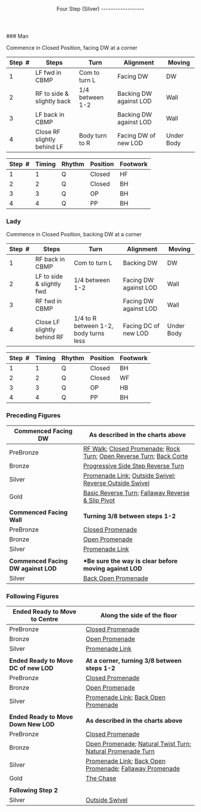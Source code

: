 <header>Four Step (Silver)
------------------

 </header>### Man

Commence in Closed Position, facing DW at a corner

 | **Step<span style="color:white">\_</span>\#** | **Steps** | **Turn** | **Alignment** | **Moving** |
|---|---|---|---|---|
| 1 | LF fwd in CBMP | Com to turn L | Facing DW | DW |
| 2 | RF to side &amp; slightly back | 1/4 between 1-2 | Backing DW against LOD | Wall |
| 3 | LF back in CBMP |  | Backing DW against LOD | Wall |
| 4 | Close RF slightly behind LF | Body turn to R | Facing DW of new LOD | Under Body |

 | **Step<span style="color:white">\_</span>\#** | **Timing** | **Rhythm** | **Position** | **Footwork** |
|---|---|---|---|---|
| 1 | 1 | Q | Closed | HF |
| 2 | 2 | Q | Closed | BH |
| 3 | 3 | Q | OP | BH |
| 4 | 4 | Q | PP | BH |

### Lady

Commence in Closed Position, backing DW at a corner

 | **Step<span style="color:white">\_</span>\#** | **Steps** | **Turn** | **Alignment** | **Moving** |
|---|---|---|---|---|
| 1 | RF back in CBMP | Com to turn L | Backing DW | DW |
| 2 | LF to side &amp; slightly fwd | 1/4 between 1-2 | Facing DW against LOD | Wall |
| 3 | RF fwd in CBMP |  | Facing DW against LOD | Wall |
| 4 | Close LF slightly behind RF | 1/4 to R between 1-2, body turns less | Facing DC of new LOD | Under Body |

 | **Step<span style="color:white">\_</span>\#** | **Timing** | **Rhythm** | **Position** | **Footwork** |
|---|---|---|---|---|
| 1 | 1 | Q | Closed | BH |
| 2 | 2 | Q | Closed | WF |
| 3 | 3 | Q | OP | HB |
| 4 | 4 | Q | PP | BH |

### Preceding Figures

 | **Commenced Facing DW** | **As described in the charts above** |
|---|---|
| PreBronze | [RF Walk](walk_RF.md); [Closed Promenade](closed_promenade.md); [Rock Turn](rock_turn.md); [Open Reverse Turn](open_reverse_turn.md); [Back Corte](corte.md) |
| Bronze | [Progressive Side Step Reverse Turn](side_step_reverse.md) |
| Silver | [Promenade Link](promenade_link.md); [Outside Swivel](outside_swivel.md); [Reverse Outside Swivel](reverse_outside_swivel.md) |
| Gold | [Basic Reverse Turn](basic_reverse.md); [Fallaway Reverse &amp; Slip Pivot](fallaway_reverse.md) |
|  |  |
| **Commenced Facing Wall** | **Turning 3/8 between steps 1-2** |
| PreBronze | [Closed Promenade](closed_promenade.md) |
| Bronze | [Open Promenade](open_promenade.md) |
| Silver | [Promenade Link](promenade_link.md) |
|  |  |
| **Commenced Facing DW against LOD** | **\*Be sure the way is clear before moving against LOD** |
| Silver | [Back Open Promenade](back_open_promenade.md) |

### Following Figures

 | **Ended Ready to Move to Centre** | **Along the side of the floor** |
|---|---|
| PreBronze | [Closed Promenade](closed_promenade.md) |
| Bronze | [Open Promenade](open_promenade.md) |
| Silver | [Promenade Link](promenade_link.md) |
|  |  |
| **Ended Ready to Move DC of new LOD** | **At a corner, turning 3/8 between steps 1-2** |
| PreBronze | [Closed Promenade](closed_promenade.md) |
| Bronze | [Open Promenade](open_promenade.md) |
| Silver | [Promenade Link](promenade_link.md); [Back Open Promenade](back_open_promenade.md) |
|  |  |
| **Ended Ready to Move Down New LOD** | **As described in the charts above** |
| PreBronze | [Closed Promenade](closed_promenade.md) |
| Bronze | [Open Promenade](open_promenade.md); [Natural Twist Turn](twist_turn.md); [Natural Promenade Turn](promenade_turn.md) |
| Silver | [Promenade Link](promenade_link.md); [Back Open Promenade](back_open_promenade.md); [Fallaway Promenade](fallaway_promenade.md) |
| Gold | [The Chase](chase.md) |
|  |  |
| **Following Step 2** |  |
| Silver | [Outside Swivel](outside_swivel.md) |